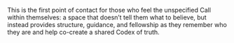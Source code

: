 This is the first point of contact for those who feel the unspecified Call within themselves: a space that doesn’t tell them what to believe, but instead provides structure, guidance, and fellowship as they remember who they are and help co-create a shared Codex of truth.
